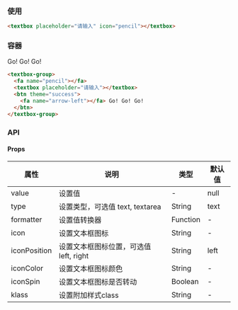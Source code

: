 <row>
<column :md=12>

###  使用

<p>
  <textbox placeholder="请输入" icon="pencil"></textbox>
</p>

```html
<textbox placeholder="请输入" icon="pencil"></textbox>
```

### 容器

<p>
  <textbox-group>
    <fa name="pencil"></fa>
    <textbox placeholder="请输入"></textbox>
    <btn theme="success">
      <fa name="arrow-left"></fa> Go! Go! Go!
    </btn>
  </textbox-group>
</p>

```html
<textbox-group>
  <fa name="pencil"></fa>
  <textbox placeholder="请输入"></textbox>
  <btn theme="success">
    <fa name="arrow-left"></fa> Go! Go! Go!
  </btn>
</textbox-group>
```

### API

<portlet title="Textbox" icon="map-signs" theme="light" bordered>    
 
 #### Props
 
  <div class="table-scrollable table-scrollable-borderless">
      <table class="table table-hover table-bordered">
          <thead>
              <tr class="uppercase">
                  <th> 属性 </th>
                  <th> 说明 </th>
                  <th> 类型 </th>
                  <th> 默认值 </th>
              </tr>
          </thead>
          <tbody>
              <tr>
                  <td> value </td>
                  <td> 设置值 </td>
                  <td> - </td>
                  <td> null </td>
              </tr>
              <tr>
                  <td> type </td>
                  <td> 设置类型，可选值 text, textarea</td>
                  <td> String </td>
                  <td> text </td>
              </tr>
              <tr>
                  <td> formatter </td>
                  <td> 设置值转换器 </td>
                  <td> Function </td>
                  <td> - </td>
              </tr>
              <tr>
                  <td> icon </td>
                  <td> 设置文本框图标 </td>
                  <td> String </td>
                  <td> - </td>
              </tr>
              <tr>
                  <td> iconPosition </td>
                  <td> 设置文本框图标位置，可选值 left, right </td>
                  <td> String </td>
                  <td> left </td>
              </tr>
              <tr>
                  <td> iconColor </td>
                  <td> 设置文本框图标颜色 </td>
                  <td> String </td>
                  <td> - </td>
              </tr>
              <tr>
                  <td> iconSpin </td>
                  <td> 设置文本框图标是否转动 </td>
                  <td> Boolean </td>
                  <td> - </td>
              </tr>
              <tr>
                  <td> klass </td>
                  <td> 设置附加样式class </td>
                  <td> String </td>
                  <td> - </td>
              </tr>
          </tbody>
      </table>
  </div>
  
</portlet>

</column>
</row>
